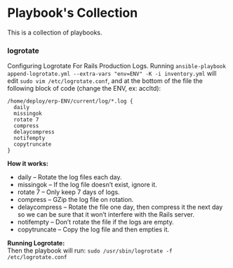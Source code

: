 # Playbook's Collection

This is a collection of playbooks.

### logrotate
Configuring Logrotate For Rails Production Logs.
Running `ansible-playbook append-logrotate.yml --extra-vars "env=ENV" -K -i inventory.yml` will edit `sudo vim /etc/logrotate.conf`, and at the bottom of the file the following block of code (change the ENV, ex: accltd):   

```
/home/deploy/erp-ENV/current/log/*.log {
  daily
  missingok
  rotate 7
  compress
  delaycompress
  notifempty
  copytruncate
}
```

**How it works:**   
- daily – Rotate the log files each day.
- missingok – If the log file doesn’t exist, ignore it.
- rotate 7 – Only keep 7 days of logs.
- compress – GZip the log file on rotation.
- delaycompress – Rotate the file one day, then compress it the next day so we can be sure that it won’t interfere with the Rails server.
- notifempty – Don’t rotate the file if the logs are empty.
- copytruncate – Copy the log file and then empties it.

**Running Logrotate:**   
Then the playbook will run: `sudo /usr/sbin/logrotate -f /etc/logrotate.conf`

